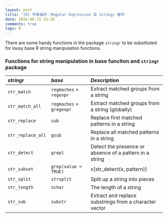 ```yaml
---
layout: post
title: '[R] 字串操作：Regular Expression 及 stringr 套件'
date: 2016-06-15 13:28
comments: true
tags: R
---
```


There are some handy functions in the package `stringr` to be substituted for lousy base R string manipulation functions.

### Functions for string manipulation in base funciton and `stringr` package

| _stringr_         | _base_                   | _Description_                                           |
|:------------------|:-------------------------|:--------------------------------------------------------|
| `str_match`       | `regmaches` + `regexpr`  | Extract matched groups from a string                    |
| `str_match_all`   | `regmaches` + `gregexpr` | Extract matched groups from a string (globally)         |
| `str_replace`     | `sub`                    | Replace first matched patterns in a string              |
| `str_replace_all` | `gsub`                   | Replace all matched patterns in a string                |
| `str_detect`      | `grepl`                  | Detect the presence or absence of a pattern in a string |
| `str_subset`      | `grep(value = TRUE)`     | x[str_detect(x, pattern)]                               |
| `str_split`       | `strsplit`               | Split up a string into pieces                           |
| `str_length`      | `nchar`                  | The length of a string                                  |
| `str_sub`         | `substr`                 | Extract and replace substrings from a character vector  |

